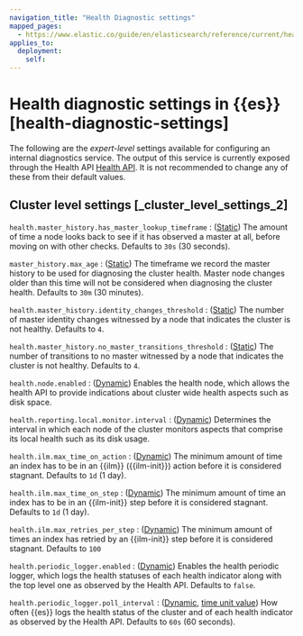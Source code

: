 ```yaml
---
navigation_title: "Health Diagnostic settings"
mapped_pages:
  - https://www.elastic.co/guide/en/elasticsearch/reference/current/health-diagnostic-settings.html
applies_to:
  deployment:
    self:
---
```


# Health diagnostic settings in {{es}} [health-diagnostic-settings]


The following are the *expert-level* settings available for configuring an internal diagnostics service. The output of this service is currently exposed through the Health API [Health API](https://www.elastic.co/docs/api/doc/elasticsearch/operation/operation-health-report). It is not recommended to change any of these from their default values.

## Cluster level settings [_cluster_level_settings_2]

`health.master_history.has_master_lookup_timeframe`
:   ([Static](docs-content://deploy-manage/deploy/self-managed/configure-elasticsearch.md#static-cluster-setting)) The amount of time a node looks back to see if it has observed a master at all, before moving on with other checks. Defaults to `30s` (30 seconds).

`master_history.max_age`
:   ([Static](docs-content://deploy-manage/deploy/self-managed/configure-elasticsearch.md#static-cluster-setting)) The timeframe we record the master history to be used for diagnosing the cluster health. Master node changes older than this time will not be considered when diagnosing the cluster health. Defaults to `30m` (30 minutes).

`health.master_history.identity_changes_threshold`
:   ([Static](docs-content://deploy-manage/deploy/self-managed/configure-elasticsearch.md#static-cluster-setting)) The number of master identity changes witnessed by a node that indicates the cluster is not healthy. Defaults to `4`.

`health.master_history.no_master_transitions_threshold`
:   ([Static](docs-content://deploy-manage/deploy/self-managed/configure-elasticsearch.md#static-cluster-setting)) The number of transitions to no master witnessed by a node that indicates the cluster is not healthy. Defaults to `4`.

`health.node.enabled`
:   ([Dynamic](docs-content://deploy-manage/deploy/self-managed/configure-elasticsearch.md#dynamic-cluster-setting)) Enables the health node, which allows the health API to provide indications about cluster wide health aspects such as disk space.

`health.reporting.local.monitor.interval`
:   ([Dynamic](docs-content://deploy-manage/deploy/self-managed/configure-elasticsearch.md#dynamic-cluster-setting)) Determines the interval in which each node of the cluster monitors aspects that comprise its local health such as its disk usage.

`health.ilm.max_time_on_action`
:   ([Dynamic](docs-content://deploy-manage/deploy/self-managed/configure-elasticsearch.md#dynamic-cluster-setting)) The minimum amount of time an index has to be in an {{ilm}} ({{ilm-init}}) action before it is considered stagnant. Defaults to `1d` (1 day).

`health.ilm.max_time_on_step`
:   ([Dynamic](docs-content://deploy-manage/deploy/self-managed/configure-elasticsearch.md#dynamic-cluster-setting)) The minimum amount of time an index has to be in an {{ilm-init}} step before it is considered stagnant. Defaults to `1d` (1 day).

`health.ilm.max_retries_per_step`
:   ([Dynamic](docs-content://deploy-manage/deploy/self-managed/configure-elasticsearch.md#dynamic-cluster-setting)) The minimum amount of times an index has retried by an {{ilm-init}} step before it is considered stagnant. Defaults to `100`

`health.periodic_logger.enabled`
:   ([Dynamic](docs-content://deploy-manage/deploy/self-managed/configure-elasticsearch.md#dynamic-cluster-setting)) Enables the health periodic logger, which logs the health statuses of each health indicator along with the top level one as observed by the Health API. Defaults to `false`.

`health.periodic_logger.poll_interval`
:   ([Dynamic](docs-content://deploy-manage/deploy/self-managed/configure-elasticsearch.md#dynamic-cluster-setting), [time unit value](/reference/elasticsearch/rest-apis/api-conventions.md#time-units)) How often {{es}} logs the health status of the cluster and of each health indicator as observed by the Health API. Defaults to `60s` (60 seconds).


